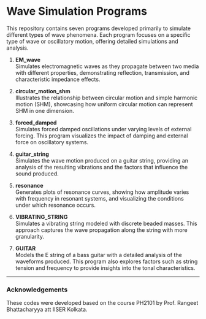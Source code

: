 # Wave Simulation Programs

This repository contains seven programs developed primarily to simulate different types of wave phenomena. Each program focuses on a specific type of wave or oscillatory motion, offering detailed simulations and analysis.

1. **EM_wave**  
   Simulates electromagnetic waves as they propagate between two media with different properties, demonstrating reflection, transmission, and characteristic impedance effects.

2. **circular_motion_shm**  
   Illustrates the relationship between circular motion and simple harmonic motion (SHM), showcasing how uniform circular motion can represent SHM in one dimension.

3. **forced_damped**  
   Simulates forced damped oscillations under varying levels of external forcing. This program visualizes the impact of damping and external force on oscillatory systems.

4. **guitar_string**  
   Simulates the wave motion produced on a guitar string, providing an analysis of the resulting vibrations and the factors that influence the sound produced.

5. **resonance**  
   Generates plots of resonance curves, showing how amplitude varies with frequency in resonant systems, and visualizing the conditions under which resonance occurs.

6. **VIBRATING_STRING**  
   Simulates a vibrating string modeled with discrete beaded masses. This approach captures the wave propagation along the string with more granularity.

7. **GUITAR**  
   Models the E string of a bass guitar with a detailed analysis of the waveforms produced. This program also explores factors such as string tension and frequency to provide insights into the tonal characteristics.

---

### Acknowledgements

These codes were developed based on the course PH2101 by Prof. Rangeet Bhattacharyya att IISER Kolkata.
